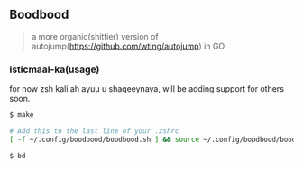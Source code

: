 ## Boodbood
> a more organic(shittier) version of autojump(https://github.com/wting/autojump) in GO

### isticmaal-ka(usage)
for now zsh kali ah ayuu u shaqeeynaya, will be adding support for others soon.
```bash
$ make

# Add this to the last line of your .zshrc
[ -f ~/.config/boodbood/boodbood.sh ] && source ~/.config/boodbood/boodbood.sh

$ bd
```
